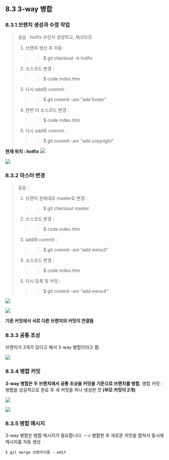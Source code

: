 ## 8.3 3-way 병합
### 8.3.1 브랜치 생성과 수정 작업
> 실습 : hotfix 브린치 생성하고, 체크아웃.
>
> 1. 브랜치 생성 후 이동 : 
> > > $ git checkout -b hotfix
> 2. 소스코드 변경 : 
> > > $ code index.htm
> 3. 다시 add와 commit : 
> > > $ git commit -am "add footer"
> 4. 한번 더 소스코드 변경 : 
> > > $ code index.htm
> 5. 다시 add와 commit : 
> > > $ git commit -am "add copyright"

**현재 위치 : hotfix**
![](https://github.com/moolgutree/OSS-Needed-for-class/blob/main/09w/P20221108_104848000_AAFF7787-072F-4E27-85EA-756252F03D1E.PNG)


![](https://github.com/moolgutree/OSS-Needed-for-class/blob/main/09w/P20221108_104913000_626E9AFD-3F4F-4098-9C2F-3C4E5805D64B.PNG)

### 8.3.2 마스터 변경
> 실습 : 
>
> 1. 브랜치 원래대로 master로 변경 : 
> > > $ git checkout master
>2. 소스코드 변경 : 
> > > $ code index.htm
> 3. add와 commit : 
> > > $ git commit -am "add menu3"
> 4. 소스코드 변경 : 
> > > $ code index.htm
> 5. 다시 등록 및 커밋 : 
> > > $ git commit -am "add menu4"

![](https://github.com/moolgutree/OSS-Needed-for-class/blob/main/09w/P20221108_104936000_B4B28F34-B306-4B05-A305-EA990120E064.PNG)


![](https://github.com/moolgutree/OSS-Needed-for-class/blob/main/09w/P20221108_104958000_68463F7E-5D72-4F4F-81B1-4DE38A3AA634.PNG)

**기준 커밋에서 서로 다른 브랜치의 커밋이 연결됨**

### 8.3.3 공통 조상
브랜치가 3개가 있다고 해서 3-way 병합이라고 함.

![](https://github.com/moolgutree/OSS-Needed-for-class/blob/main/09w/P20221108_105041000_49BEE750-E1E7-4487-93CC-2474DC1DA8CB.PNG)

### 8.3.4 병합 커밋
**3-way 병합은 두 브랜치에서 공통 조상을 커밋을 기준으로 브랜치를 병합.**
병합 커밋 : 병합을 성공적으로 완료 후 새 커밋을 하나 생성한 것 **(부모 커밋이 2개)**

![](https://github.com/moolgutree/OSS-Needed-for-class/blob/main/09w/P20221108_105144000_CF4E35C1-0DFB-4D99-971E-37BCEC0F170B.PNG)


![](https://github.com/moolgutree/OSS-Needed-for-class/blob/main/09w/P20221108_105203000_052E61FA-DDBD-47C9-B5F9-F8FE2983D955.PNG)

### 8.3.5 병합 메시지
3-way 병합은 병합 메시지가 필요합니다. --> 병합한 후 새로운 커밋을 합쳐서 동시에 메시지를 자동 생성
```
$ git merge 브랜치이름 --edit
```
